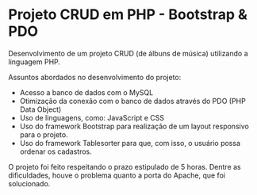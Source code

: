 Projeto CRUD em PHP - Bootstrap & PDO
======================================

Desenvolvimento de um projeto CRUD (de álbuns de música) utilizando a linguagem PHP.

Assuntos abordados no desenvolvimento do projeto:

- Acesso a banco de dados com o MySQL
- Otimização da conexão com o banco de dados através do PDO (PHP Data Object)
- Uso de linguagens, como: JavaScript e CSS
- Uso do framework Bootstrap para realização de um layout responsivo para o projeto.
- Uso do framework Tablesorter para que, com isso, o usuário possa ordenar os cadastros.

O projeto foi feito respeitando o prazo estipulado de 5 horas. Dentre as dificuldades, houve o problema quanto a porta do Apache, que foi solucionado.

